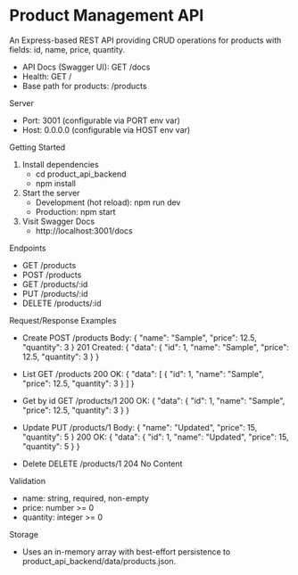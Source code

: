 # Product Management API

An Express-based REST API providing CRUD operations for products with fields: id, name, price, quantity.

- API Docs (Swagger UI): GET /docs
- Health: GET /
- Base path for products: /products

Server
- Port: 3001 (configurable via PORT env var)
- Host: 0.0.0.0 (configurable via HOST env var)

Getting Started
1. Install dependencies
   - cd product_api_backend
   - npm install
2. Start the server
   - Development (hot reload): npm run dev
   - Production: npm start
3. Visit Swagger Docs
   - http://localhost:3001/docs

Endpoints
- GET /products
- POST /products
- GET /products/:id
- PUT /products/:id
- DELETE /products/:id

Request/Response Examples
- Create
  POST /products
  Body:
  {
    "name": "Sample",
    "price": 12.5,
    "quantity": 3
  }
  201 Created:
  { "data": { "id": 1, "name": "Sample", "price": 12.5, "quantity": 3 } }

- List
  GET /products
  200 OK:
  { "data": [ { "id": 1, "name": "Sample", "price": 12.5, "quantity": 3 } ] }

- Get by id
  GET /products/1
  200 OK:
  { "data": { "id": 1, "name": "Sample", "price": 12.5, "quantity": 3 } }

- Update
  PUT /products/1
  Body:
  {
    "name": "Updated",
    "price": 15,
    "quantity": 5
  }
  200 OK:
  { "data": { "id": 1, "name": "Updated", "price": 15, "quantity": 5 } }

- Delete
  DELETE /products/1
  204 No Content

Validation
- name: string, required, non-empty
- price: number >= 0
- quantity: integer >= 0

Storage
- Uses an in-memory array with best-effort persistence to product_api_backend/data/products.json.
